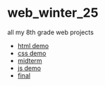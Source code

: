# web_winter_25
all my 8th grade web projects
<ul>
  <li><a href="html_demo">html demo</a></li>
  <li><a href="css_demo">css demo</a></li>
  <li><a href="midterm">midterm</a></li>
  <li><a href="js_demo">js demo</a></li>
  <li><a href="final">final</a></li>
</ul>
